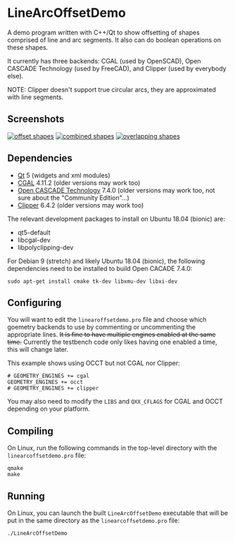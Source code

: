 # LineArcOffsetDemo

A demo program written with C++/Qt to show offsetting of shapes comprised of line and arc segments. It also can do boolean operations on these shapes.

It currently has three backends: CGAL (used by OpenSCAD), Open CASCADE Technology (used by FreeCAD), and Clipper (used by everybody else).

NOTE: Clipper doesn't support true circular arcs, they are approximated with line segments.

## Screenshots

[![offset shapes](https://i.imgur.com/bPJmiXwm.png "offset shapes")](https://i.imgur.com/bPJmiXw.png)
[![combined shapes](https://i.imgur.com/dlGJi19m.png "combined shapes")](https://i.imgur.com/dlGJi19.png)
[![overlapping shapes](https://i.imgur.com/t0Ig0Jzm.png "overlapping shapes")](https://i.imgur.com/t0Ig0Jz.png)

## Dependencies

* [Qt](https://www.qt.io/) 5 (widgets and xml modules)
* [CGAL](https://www.cgal.org/) 4.11.2 (older versions may work too)
* [Open CASCADE Technology](https://www.opencascade.com/content/latest-release) 7.4.0 (older versions may work too, not sure about the "Community Edition"...)
* [Clipper](http://www.angusj.com/delphi/clipper.php) 6.4.2 (older versions may work too)

The relevant development packages to install on Ubuntu 18.04 (bionic) are:

* qt5-default
* libcgal-dev
* libpolyclipping-dev

For Debian 9 (stretch) and likely Ubuntu 18.04 (bionic), the following dependencies need to be installed to build Open CACADE 7.4.0:

```
sudo apt-get install cmake tk-dev libxmu-dev libxi-dev
```

## Configuring

You will want to edit the `linearoffsetdemo.pro` file and choose which goemetry backends to use by commenting or uncommenting the appropriate lines. ~~It is fine to have multiple engines enabled at the same time.~~ Currently the testbench code only likes having one enabled a time, this will change later.

This example shows using OCCT but not CGAL nor Clipper:

```
# GEOMETRY_ENGINES += cgal
GEOMETRY_ENGINES += occt
# GEOMETRY_ENGINES += clipper
```

You may also need to modify the `LIBS` and `QXX_CFLAGS` for CGAL and OCCT depending on your platform.

## Compiling

On Linux, run the following commands in the top-level directory with the `linearcoffsetdemo.pro` file:

```
qmake
make
```

## Running

On Linux, you can launch the built `LineArcOffsetDemo` executable that will be put in the same directory as the `linearcoffsetdemo.pro` file:

```
./LineArcOffsetDemo
```
